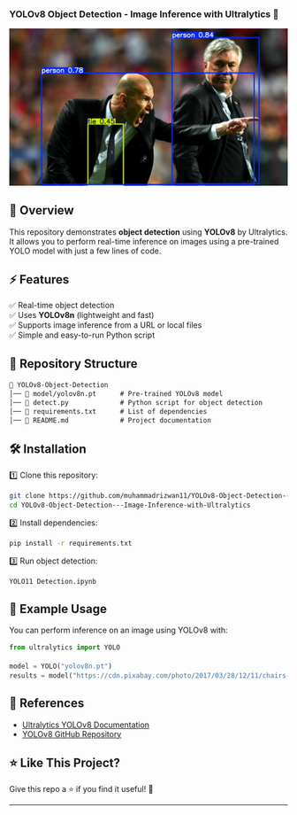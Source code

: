 
### **YOLOv8 Object Detection - Image Inference with Ultralytics** 🚀  

![YOLOv8 Detection](https://github.com/muhammadrizwan11/YOLOv8-Object-Detection---Image-Inference-with-Ultralytics/blob/main/zidane%20(2).jpg)  

## **📌 Overview**  
This repository demonstrates **object detection** using **YOLOv8** by Ultralytics. It allows you to perform real-time inference on images using a pre-trained YOLO model with just a few lines of code.  

## **⚡ Features**  
✅ Real-time object detection  
✅ Uses **YOLOv8n** (lightweight and fast)  
✅ Supports image inference from a URL or local files  
✅ Simple and easy-to-run Python script  

## **📂 Repository Structure**  
```
📁 YOLOv8-Object-Detection
│── 📜 model/yolov8n.pt      # Pre-trained YOLOv8 model
│── 📜 detect.py             # Python script for object detection
│── 📜 requirements.txt      # List of dependencies
│── 📜 README.md             # Project documentation
```

## **🛠 Installation**  
1️⃣ Clone this repository:  
```bash
git clone https://github.com/muhammadrizwan11/YOLOv8-Object-Detection---Image-Inference-with-Ultralytics.git
cd YOLOv8-Object-Detection---Image-Inference-with-Ultralytics
```
2️⃣ Install dependencies:  
```bash
pip install -r requirements.txt
```
3️⃣ Run object detection:  
```bash
YOLO11 Detection.ipynb
```

## **📸 Example Usage**  
You can perform inference on an image using YOLOv8 with:  
```python
from ultralytics import YOLO  

model = YOLO("yolov8n.pt")  
results = model("https://cdn.pixabay.com/photo/2017/03/28/12/11/chairs-2181960_960_720.jpg", save=True)
```



## **📌 References**  
- [Ultralytics YOLOv8 Documentation](https://docs.ultralytics.com/)  
- [YOLOv8 GitHub Repository](https://github.com/ultralytics/ultralytics)  

## **⭐ Like This Project?**  
Give this repo a ⭐ if you find it useful! 🚀  

---

